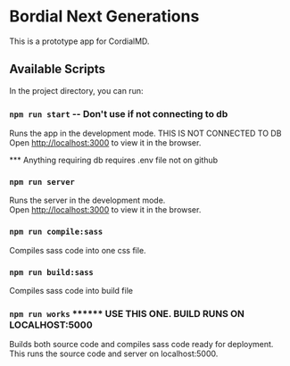 # Bordial Next Generations 
This is a prototype app for CordialMD.

## Available Scripts

In the project directory, you can run:

### `npm run start` -- Don't use if not connecting to db

Runs the app in the development mode. THIS IS NOT CONNECTED TO DB
Open [http://localhost:3000](http://localhost:3000) to view it in the browser.

*** Anything requiring db requires .env file not on github

### `npm run server` 

Runs the server in the development mode.\
Open [http://localhost:3000](http://localhost:5000) to view it in the browser.

### `npm run compile:sass`

Compiles sass code into one css file.

### `npm run build:sass`

Compiles sass code into build file

### `npm run works` ****** USE THIS ONE. BUILD RUNS ON LOCALHOST:5000

Builds both source code and compiles sass code ready for deployment. This runs the source code and server on localhost:5000.
